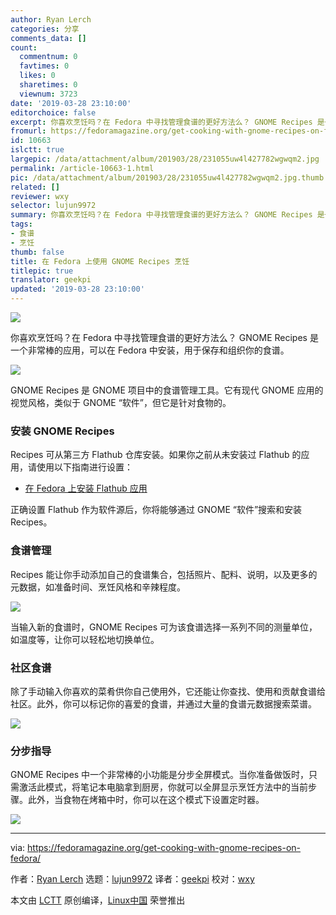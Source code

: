 ```yaml
---
author: Ryan Lerch
categories: 分享
comments_data: []
count:
  commentnum: 0
  favtimes: 0
  likes: 0
  sharetimes: 0
  viewnum: 3723
date: '2019-03-28 23:10:00'
editorchoice: false
excerpt: 你喜欢烹饪吗？在 Fedora 中寻找管理食谱的更好方法么？ GNOME Recipes 是一个非常棒的应用，可以在 Fedora 中安装，用于保存和组织你的食谱。
fromurl: https://fedoramagazine.org/get-cooking-with-gnome-recipes-on-fedora/
id: 10663
islctt: true
largepic: /data/attachment/album/201903/28/231055uw4l427782wgwqm2.jpg
permalink: /article-10663-1.html
pic: /data/attachment/album/201903/28/231055uw4l427782wgwqm2.jpg.thumb.jpg
related: []
reviewer: wxy
selector: lujun9972
summary: 你喜欢烹饪吗？在 Fedora 中寻找管理食谱的更好方法么？ GNOME Recipes 是一个非常棒的应用，可以在 Fedora 中安装，用于保存和组织你的食谱。
tags:
- 食谱
- 烹饪
thumb: false
title: 在 Fedora 上使用 GNOME Recipes 烹饪
titlepic: true
translator: geekpi
updated: '2019-03-28 23:10:00'
---
```


![](/data/attachment/album/201903/28/231055uw4l427782wgwqm2.jpg)


你喜欢烹饪吗？在 Fedora 中寻找管理食谱的更好方法么？ GNOME Recipes 是一个非常棒的应用，可以在 Fedora 中安装，用于保存和组织你的食谱。


![](/data/attachment/album/201903/28/231322gnxlxuwzssoxu5o5.jpg)


GNOME Recipes 是 GNOME 项目中的食谱管理工具。它有现代 GNOME 应用的视觉风格，类似于 GNOME “软件”，但它是针对食物的。


### 安装 GNOME Recipes


Recipes 可从第三方 Flathub 仓库安装。如果你之前从未安装过 Flathub 的应用，请使用以下指南进行设置：


* [在 Fedora 上安装 Flathub 应用](https://fedoramagazine.org/install-flathub-apps-fedora/)


正确设置 Flathub 作为软件源后，你将能够通过 GNOME “软件”搜索和安装 Recipes。


### 食谱管理


Recipes 能让你手动添加自己的食谱集合，包括照片、配料、说明，以及更多的元数据，如准备时间、烹饪风格和辛辣程度。


![](/data/attachment/album/201903/28/231335o57t35h4nwntn1dy.jpg)


当输入新的食谱时，GNOME Recipes 可为该食谱选择一系列不同的测量单位，如温度等，让你可以轻松地切换单位。


### 社区食谱


除了手动输入你喜欢的菜肴供你自己使用外，它还能让你查找、使用和贡献食谱给社区。此外，你可以标记你的喜爱的食谱，并通过大量的食谱元数据搜索菜谱。


![](/data/attachment/album/201903/28/231347g8u8q12wkdzkwz8u.jpg)


### 分步指导


GNOME Recipes 中一个非常棒的小功能是分步全屏模式。当你准备做饭时，只需激活此模式，将笔记本电脑拿到厨房，你就可以全屏显示烹饪方法中的当前步骤。此外，当食物在烤箱中时，你可以在这个模式下设置定时器。


![](/data/attachment/album/201903/28/231103h0wwj0ahvvk0ljed.png)




---


via: <https://fedoramagazine.org/get-cooking-with-gnome-recipes-on-fedora/>


作者：[Ryan Lerch](https://fedoramagazine.org/introducing-flatpak/) 选题：[lujun9972](https://github.com/lujun9972) 译者：[geekpi](https://github.com/geekpi) 校对：[wxy](https://github.com/wxy)


本文由 [LCTT](https://github.com/LCTT/TranslateProject) 原创编译，[Linux中国](https://linux.cn/) 荣誉推出